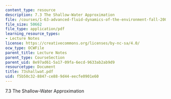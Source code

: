 ```yaml
---
content_type: resource
description: 7.3 The Shallow-Water Approximation
file: /courses/1-63-advanced-fluid-dynamics-of-the-environment-fall-2002/f5b50c328847ce889d44eecfe0901e60_73shallwat.pdf
file_size: 50662
file_type: application/pdf
learning_resource_types:
- Lecture Notes
license: https://creativecommons.org/licenses/by-nc-sa/4.0/
ocw_type: OCWFile
parent_title: Lecture Notes
parent_type: CourseSection
parent_uid: 8e97ad61-5a17-09fa-6ecd-9633ab2ab9d9
resourcetype: Document
title: 73shallwat.pdf
uid: f5b50c32-8847-ce88-9d44-eecfe0901e60
---
```

7.3 The Shallow-Water Approximation